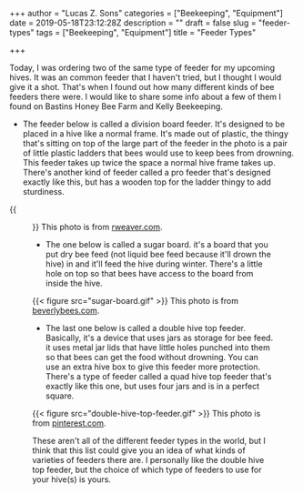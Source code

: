 +++
author = "Lucas Z. Sons"
categories = ["Beekeeping", "Equipment"]
date = 2019-05-18T23:12:28Z
description = ""
draft = false
slug = "feeder-types"
tags = ["Beekeeping", "Equipment"]
title = "Feeder Types"

+++

Today, I was ordering two of the same type of feeder for my upcoming hives. It was an common feeder that I haven't tried, but I thought I would give it a shot. That's when I found out how many different kinds of bee feeders there were. I would like to share some info about a few of them I found on Bastins Honey Bee Farm and Kelly Beekeeping.

* The feeder below is called a division board feeder. It's designed to be placed in a hive like a normal frame. It's made out of plastic, the thingy that's sitting on top of the large part of the feeder in the photo is a pair of little plastic ladders that bees would use to keep bees from drowning. This feeder takes up twice the space a normal hive frame takes up. There's another kind of feeder called a pro feeder that's designed exactly like this, but has a wooden top for the ladder thingy to add sturdiness.

{{<figure src="division-board-feeder.gif" >}}
This photo is from <a href="http://www.rweaver.com/product_info.php?products_id=75">rweaver.com</a>.

* The one below is called a sugar board. it's a board that you put dry bee feed (not liquid bee feed because it'll drown the hive) in and it'll feed the hive during winter. There's a little hole on top so that bees have access to the board from inside the hive.

{{< figure src="sugar-board.gif" >}}
This photo is from <a href="http://www.beverlybees.com/installing-the-candy-board-for-winter-feeding/">beverlybees.com</a>.

* The last one below is called a double hive top feeder. Basically, it's a device that uses jars as storage for bee feed. it uses metal jar lids that have little holes punched into them so that bees can get the food without drowning. You can use an extra hive box to give this feeder more protection. There's a type of feeder called a quad hive top feeder that's exactly like this one, but uses four jars and is in a perfect square.

{{< figure src="double-hive-top-feeder.gif" >}}
This photo is from <a href="https://www.pinterest.com/pin/99642210480469266/">pinterest.com</a>.

These aren't all of the different feeder types in the world, but I think that this list could give you an idea of what kinds of varieties of feeders there are. I personally like the double hive top feeder, but the choice of which type of feeders to use for your hive(s) is yours.


